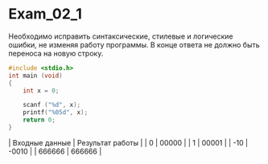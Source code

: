 # Exam_02_1
Необходимо исправить синтаксические, стилевые и логические ошибки, не изменяя работу программы.
В конце ответа не должно быть переноса на новую строку.
```C
#include <stdio.h>
int main (void)
{
	int x = 0;

	scanf ("%d", x);
	printf("%05d", x);
	return 0;
}
```
| Входные данные | Результат работы |
| 0 | 00000 |
| 1 | 00001 |
| -10 | -0010 |
| 666666 | 666666 |
